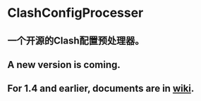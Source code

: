 # ClashConfigProcesser  

## 一个开源的Clash配置预处理器。  

## A new version is coming.  

## For 1.4 and earlier, documents are in [wiki](https://github.com/hexin-lin-1024/ClashConfigProcesser/wiki).
